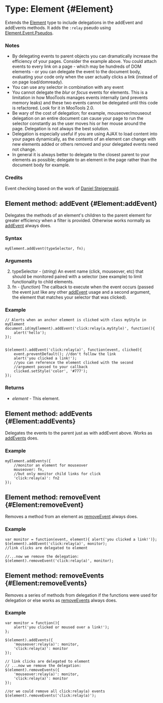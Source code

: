 Type: Element {#Element}
========================

Extends the [Element][] type to include delegations in the addEvent and addEvents methods. It adds the `:relay` pseudo using [Element.Event.Pseudos][].

### Notes

* By delegating events to parent objects you can dramatically increase the efficiency of your pages. Consider the example above. You could attach events to every link on a page - which may be hundreds of DOM elements - or you can delegate the event to the document body, evaluating your code only when the user actually clicks a link (instead of on page load/domready).
* You can use any selector in combination with any event
* You cannot delegate the *blur* or *focus* events for elements. This is a limitation in how MooTools manages events internally (and prevents memory leaks) and these two events cannot be delegated until this code is refactored. Look for it in MooTools 2.0.
* Be wary of the cost of delegation; for example, mouseover/mouseout delegation on an entire document can cause your page to run the selector constantly as the user moves his or her mouse around the page. Delegation is not always the best solution.
* Delegation is especially useful if you are using AJAX to load content into your pages dynamically, as the contents of an element can change with new elements added or others removed and your delegated events need not change.
* In general it is always better to delegate to the closest parent to your elements as possible; delegate to an element in the page rather than the document body for example.

### Credits

Event checking based on the work of [Daniel Steigerwald](http://daniel.steigerwald.cz).

Element method: addEvent {#Element:addEvent}
--------------------------------------------

Delegates the methods of an element's children to the parent element for greater efficiency when a filter is provided. Otherwise works normally as [addEvent][] always does.

### Syntax

	myElement.addEvent(typeSelector, fn);

### Arguments

2. typeSelector - (*string*) An event name (click, mouseover, etc) that should be monitored paired with a selector (see example) to limit functionality to child elements.
3. fn - (*function*) The callback to execute when the event occurs (passed the event just like any other [addEvent][] usage and a second argument, the element that matches your selector that was clicked).


### Example

	// Alerts when an anchor element is clicked with class myStyle in myElement
	document.id(myElement).addEvent('click:relay(a.myStyle)', function(){
		alert('hello');
	});


	$(element).addEvent('click:relay(a)', function(event, clicked){
		event.preventDefault(); //don't follow the link
		alert('you clicked a link!');
		//you can reference the element clicked with the second
		//argument passed to your callback
		clicked.setStyle('color', '#777');
	});

### Returns

* *element* - This element.

Element method: addEvents {#Element:addEvents}
----------------------------------------------

Delegates the events to the parent just as with addEvent above. Works as [addEvents][] does.

### Example

	myElement.addEvents({
		//monitor an element for mouseover
		mouseover: fn,
		//but only monitor child links for click
		'click:relay(a)': fn2
	});


Element method: removeEvent {#Element:removeEvent}
--------------------------------------------------

Removes a method from an element as [removeEvent][] always does.

### Example

	var monitor = function(event, element){ alert('you clicked a link!')};
	$(element).addEvent('click:relay(a)', monitor);
	//link clicks are delegated to element

	//...now we remove the delegation:
	$(element).removeEvent('click:relay(a)', monitor);


Element method: removeEvents {#Element:removeEvents}
---------------------------------------------------

Removes a series of methods from delegation if the functions were used for delegation or else works as [removeEvents][] always does.

### Example

	var monitor = function(){
		alert('you clicked or moused over a link!');
	};

	$(element).addEvents({
		'mouseover:relay(a)': monitor,
		'click:relay(a)': monitor
	});

	// link clicks are delegated to element
	// ...now we remove the delegation:
	$(element).removeEvents({
		'mouseover:relay(a)': monitor,
		'click:relay(a)': monitor
	});

	//or we could remove all click:relay(a) events
	$(element).removeEvents('click:relay(a)');



[Element]: /core/Element/Element
[addEvent]: /core/Element/Element.Event#Element:addEvent
[addEvents]: /core/Element/Element.Event#Element:addEvents
[removeEvent]: /core/Element/Element.Event#Element:removeEvent
[removeEvents]: /core/Element/Element.Event#Element:removeEvents
[Element.Event.Pseudos]: /more/Element/Element.Event.Pseudos
